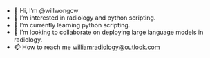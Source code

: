 - 👋 Hi, I’m @willwongcw
- 👀 I’m interested in radiology and python scripting.
- 🌱 I’m currently learning python scripting.
- 💞️ I’m looking to collaborate on deploying large language models in radiology.
- 📫 How to reach me williamradiology@outlook.com

<!---
willwongcw/willwongcw is a ✨ special ✨ repository because its `README.md` (this file) appears on your GitHub profile.
You can click the Preview link to take a look at your changes.
--->
